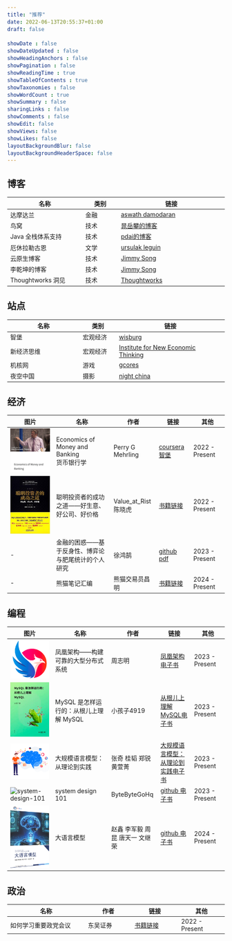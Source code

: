 ```yaml
---
title: "推荐"
date: 2022-06-13T20:55:37+01:00
draft: false

showDate : false
showDateUpdated : false
showHeadingAnchors : false
showPagination : false
showReadingTime : true
showTableOfContents : true
showTaxonomies : false
showWordCount : true
showSummary : false
sharingLinks : false
showComments : false
showEdit: false
showViews: false
showLikes: false
layoutBackgroundBlur: false
layoutBackgroundHeaderSpace: false
---
```


## 博客

<table>
    <thead>
        <tr>
            <th style="width: 20%">名称</th>
            <th style="width: 10%">类别</th>
            <th style="width: 30%">链接</th>
        </tr>
    </thead>
    <tbody>
        <tr>
            <td>达摩达兰</td>
            <td>金融</td>
            <td><a href="https://aswathdamodaran.blogspot.com/">aswath damodaran</a></td>
        </tr>
        <tr>
            <td>鸟窝</td>
            <td>技术</td>
            <td><a href="https://colobu.com/">晁岳攀的博客</a></td>
        </tr>
        <tr>
            <td>Java 全栈体系支持 </td>
            <td>技术</td>
            <td><a href="https://pdai.tech/">pdai的博客</a></td>
        </tr>
        <tr>
            <td>厄休拉勒古恩</td>
            <td>文学</td>
            <td><a href="https://www.ursulakleguin.com/home/">ursulak leguin</a></td>
        </tr>
        <tr>
            <td>云原生博客</td>
            <td>技术</td>
            <td><a href="https://jimmysong.io/"> Jimmy Song</a></td>
        </tr>
        <tr>
            <td>李乾坤的博客</td>
            <td>技术</td>
            <td><a href="https://qiankunli.github.io/"> Jimmy Song</a></td>
        </tr>
        <tr>
            <td>Thoughtworks 洞见</td>
            <td>技术</td>
            <td><a href="https://insights.thoughtworks.cn/"> Thoughtworks </a></td>
        </tr>
    </tbody>
</table>

## 站点

<table>
    <thead>
        <tr>
            <th style="width: 20%">名称</th>
            <th style="width: 10%">类别</th>
            <th style="width: 30%">链接</th>
        </tr>
    </thead>
    <tbody>
        <tr>
            <td>智堡</td>
            <td>宏观经济</td>
            <td><a href="https://www.wisburg.com/">wisburg</a></td>
        </tr>
        <tr>
            <td>新经济思维</td>
            <td>宏观经济</td>
            <td><a href="https://www.ineteconomics.org/">Institute for New Economic Thinking</a></td>
        </tr>
        <tr>
            <td>机核网</td>
            <td>游戏</td>
            <td><a href="https://www.gcores.com/">gcores</a></td>
        </tr>
        <tr>
            <td>夜空中国</td>
            <td>摄影</td>
            <td><a href="https://nightchina.net/">night china</a></td>
        </tr>
    </tbody>
</table>

## 经济

<table>
    <thead>
        <tr>
            <th style="width: 20%">图片</th>
            <th style="width: 25%">名称</th>
            <th style="width: 15%">作者</th>
            <th style="width: 15%">链接</th>
            <th style="width: 15%">其他</th>
        </tr>
    </thead>
    <tbody>
        <tr>
            <td><img src="economy/economics of money and banking.png" alt="economics of money and banking"/></td>
            <td>Economics of Money and Banking <br/>   货币银行学</td>
            <td>Perry G Mehrling</td>
            <td>
                <a href="https://www.coursera.org/learn/money-banking" target="_blank">coursera</a>
                <br/>  
                <a href="https://www.wisburg.com/topics/79" target="_blank">智堡</a>
            </td>
            <td >2022 - Present</td>
        </tr>
        <!--
        <tr>
            <td><img src="economy/The New Lombard Street.jpeg" alt="The New Lombard Street"/></td>
            <td>The New Lombard Street <br/> 新伦巴第街</td>
            <td>Perry G Mehrling</td>
            <td><a href="economy/Perry Mehrling - The New Lombard Street.pdf" >书籍链接</a></td>
            <td >2022 - Present</td>
        </tr>
        <tr>
            <td><img src="economy/Money and Empire.jpeg" alt="Money and Empire"/></td>
            <td>Money and Empire</td>
            <td>Perry G Mehrling</td>
            <td><a href="economy/Perry Mehrling - Money and Empire.pdf" target="_blank">书籍链接</a></td>
            <td >2022 - Present</td>
        </tr>
        -->
        <tr>
             <td><img src="economy/value_at_risk.jpg" alt="聪明投资者的成功之道——好生意、好公司、好价格"/></td>
             <td>聪明投资者的成功之道——好生意、好公司、好价格</td>
             <td>Value_at_Rist 陈晓虎</td>
             <td><a href="economy/聪明投资者的成功之道——好生意、好公司、好价格.pdf" target="_blank">书籍链接</a></td>
             <td >2022 - Present</td>
        </tr>
        <tr>
            <td>-</td>
            <td>金融的困惑——基于反身性、博弈论与肥尾统计的个人研究</td>
            <td>徐鸿鹄</td>
            <td><a href="https://github.com/lostinet/Finance-at-a-loss" target="_blank">github pdf</a></td>
            <td >2023 - Present</td>
        </tr>
        <tr>
            <td>-</td>
            <td>熊猫笔记汇编</td>
            <td>熊猫交易员昌明</td>
            <td><a href="economy/熊猫笔记汇编.pdf" target="_blank">书籍链接</a></td>
            <td >2024 - Present</td>
        </tr>
    </tbody>

</table>

## 编程

<table>
    <thead>
        <tr>
            <th style="width: 20%">图片</th>
            <th style="width: 25%">名称</th>
            <th style="width: 15%">作者</th>
            <th style="width: 15%">链接</th>
            <th style="width: 15%">其他</th>
        </tr>
    </thead>
    <tbody>
        <tr>
            <td><img src="coding/icyfenix.png" alt="凤凰架构"/></td>
            <td>凤凰架构——构建可靠的大型分布式系统</td>
            <td>周志明</td>
            <td><a href="https://icyfenix.cn/" target="_blank">凤凰架构电子书</a></td>
            <td >2023 - Present</td>
        </tr>
        <tr>
            <td><img src="coding/从根儿上理解 MySQL.png" alt="从根儿上理解 MySQL"/></td>
            <td>MySQL 是怎样运行的：从根儿上理解 MySQL</td>
            <td>小孩子4919</td>
            <td><a href="https://relph1119.github.io/mysql-learning-notes/#/" target="_blank">从根儿上理解MySQL电子书</a></td>
            <td >2023 - Present</td>
        </tr>
        <tr>
            <td><img src="coding/大规模语言模型：从理论到实践.png" alt="大规模语言模型：从理论到实践"/></td>
            <td>大规模语言模型：从理论到实践</td>
            <td>张奇 桂韬 郑锐 ⻩萱菁</td>
            <td><a href="https://intro-llm.github.io/" target="_blank">大规模语言模型：从理论到实践电子书</a></td>
            <td >2023 - Present</td>
        </tr>
        <tr>
            <td><img src="https://github.com/ByteByteGoHq/system-design-101/raw/main/images/banner.jpg"  alt="system-design-101"/></td>
            <td>system design 101</td>
            <td>ByteByteGoHq</td>
            <td><a href="https://github.com/ByteByteGoHq/system-design-101" target="_blank">github 电子书</a></td>
            <td >2023 - Present</td>
        </tr>
        <tr>
            <td><img src="coding/大语言模型.jpg" alt="大语言模型"/></td>
            <td>大语言模型</td>
            <td>赵鑫 李军毅 周昆 唐天一 文继荣</td>
            <td><a href="https://llmbook-zh.github.io/" target="_blank">github 电子书</a></td>
            <td >2024 - Present</td>
        </tr>
    </tbody>
</table>

## 政治

<table>
    <thead>
        <tr>
            <th style="width: 25%">名称</th>
            <th style="width: 15%">作者</th>
            <th style="width: 15%">链接</th>
            <th style="width: 15%">其他</th>
        </tr>
    </thead>
    <tbody>
        <tr>
            <td>如何学习重要政党会议</td>
            <td>东吴证券</td>
            <td><a href="polity/中国政策系列一：如何学习重要党政会议.pdf" target="_blank">书籍链接</a></td>
            <td >2022 - Present</td>
        </tr>
    </tbody>
</table>


